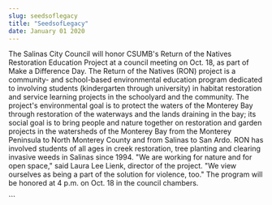 ```yaml
---
slug: seedsoflegacy
title: "SeedsofLegacy"
date: January 01 2020
---
```


 
<p>
  The Salinas City Council will honor CSUMB's Return of the Natives Restoration
  Education Project at a council meeting on Oct. 18, as part of Make a
  Difference Day. The Return of the Natives (RON) project is a community- and
  school-based environmental education program dedicated to involving students
  (kindergarten through university) in habitat restoration and service learning
  projects in the schoolyard and the community. The project's environmental goal
  is to protect the waters of the Monterey Bay through restoration of the
  waterways and the lands draining in the bay; its social goal is to bring
  people and nature together on restoration and garden projects in the
  watersheds of the Monterey Bay from the Monterey Peninsula to North Monterey
  County and from Salinas to San Ardo. RON has involved students of all ages in
  creek restoration, tree planting and clearing invasive weeds in Salinas since
  1994. "We are working for nature and for open space," said Laura Lee Lienk,
  director of the project. "We view ourselves as being a part of the solution
  for violence, too." The program will be honored at 4 p.m. on Oct. 18 in the
  council chambers.
</p>
```
